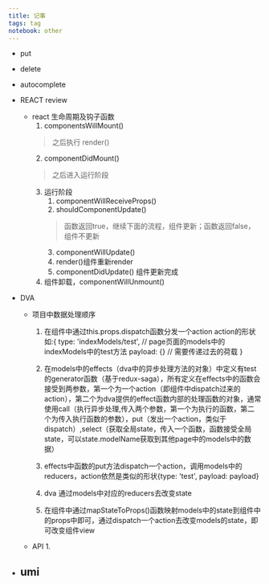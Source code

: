 ```yaml
---
title: 记事
tags: tag
notebook: other
---
```

- put
- delete
- autocomplete

- REACT review
    - react 生命周期及钩子函数
        1. componentsWillMount()
        > 之后执行 render()
        2. componentDidMount()
        > 之后进入运行阶段
        3. 运行阶段
            1. componentWillReceiveProps()
            2. shouldComponentUpdate()
            > 函数返回true，继续下面的流程，组件更新；函数返回false，组件不更新
            3. componentWillUpdate()
            4. render()组件重新render
            5. componentDidUpdate() 组件更新完成
        4. 组件卸载，componentWillUnmount()


- DVA 
    - 项目中数据处理顺序
        1. 在组件中通过this.props.dispatch函数分发一个action
            action的形状如:{
                type: 'indexModels/test', // page页面的models中的indexModels中的test方法
                payload: {} // 需要传递过去的荷载
            }
            
        2. 在models中的effects（dva中的异步处理方法的对象）中定义有test的generator函数（基于redux-saga），所有定义在effects中的函数会接受到两参数，第一个为一个action（即组件中dispatch过来的action），第二个为dva提供的effect函数内部的处理函数的对象，通常使用call（执行异步处理,传入两个参数，第一个为执行的函数，第二个为传入执行函数的参数），put（发出一个action，类似于dispatch）,select（获取全局state，传入一个函数，函数接受全局state，可以state.modelName获取到其他page中的models中的数据）

        3. effects中函数的put方法dispatch一个action，调用models中的reducers，action依然是类似的形状{type: 'test', payload: payload}

        4. dva 通过models中对应的reducers去改变state

        5. 在组件中通过mapStateToProps()函数映射models中的state到组件中的props中即可，通过dispatch一个action去改变models的state，即可改变组件view

    - API
        1. 

- umi
    - 
